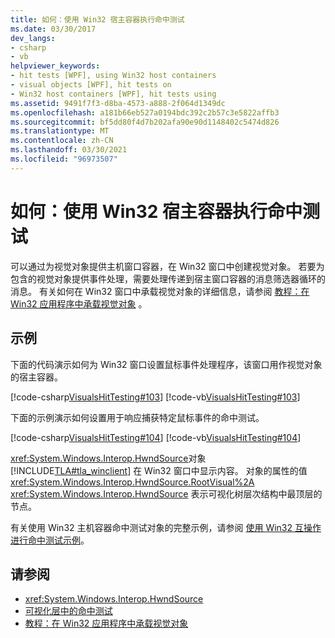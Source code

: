 ```yaml
---
title: 如何：使用 Win32 宿主容器执行命中测试
ms.date: 03/30/2017
dev_langs:
- csharp
- vb
helpviewer_keywords:
- hit tests [WPF], using Win32 host containers
- visual objects [WPF], hit tests on
- Win32 host containers [WPF], hit tests using
ms.assetid: 9491f7f3-d8ba-4573-a888-2f064d1349dc
ms.openlocfilehash: a181b66eb527a0194bdc392c2b57c3e5822affb3
ms.sourcegitcommit: bf5dd80f4d7b202afa90e90d1148402c5474d826
ms.translationtype: MT
ms.contentlocale: zh-CN
ms.lasthandoff: 03/30/2021
ms.locfileid: "96973507"
---
```

# <a name="how-to-hit-test-using-a-win32-host-container"></a>如何：使用 Win32 宿主容器执行命中测试
可以通过为视觉对象提供主机窗口容器，在 Win32 窗口中创建视觉对象。 若要为包含的视觉对象提供事件处理，需要处理传递到宿主窗口容器的消息筛选器循环的消息。 有关如何在 Win32 窗口中承载视觉对象的详细信息，请参阅 [教程：在 Win32 应用程序中承载视觉对象](tutorial-hosting-visual-objects-in-a-win32-application.md) 。  
  
## <a name="example"></a>示例  
 下面的代码演示如何为 Win32 窗口设置鼠标事件处理程序，该窗口用作视觉对象的宿主容器。  
  
 [!code-csharp[VisualsHitTesting#103](~/samples/snippets/csharp/VS_Snippets_Wpf/VisualsHitTesting/CSharp/MyWindow.cs#103)]
 [!code-vb[VisualsHitTesting#103](~/samples/snippets/visualbasic/VS_Snippets_Wpf/VisualsHitTesting/VisualBasic/MyWindow.vb#103)]  
  
 下面的示例演示如何设置用于响应捕获特定鼠标事件的命中测试。  
  
 [!code-csharp[VisualsHitTesting#104](~/samples/snippets/csharp/VS_Snippets_Wpf/VisualsHitTesting/CSharp/MyCircle.cs#104)]
 [!code-vb[VisualsHitTesting#104](~/samples/snippets/visualbasic/VS_Snippets_Wpf/VisualsHitTesting/VisualBasic/MyCircle.vb#104)]  
  
 <xref:System.Windows.Interop.HwndSource>对象 [!INCLUDE[TLA#tla_winclient](../../../includes/tlasharptla-winclient-md.md)] 在 Win32 窗口中显示内容。 对象的属性的值 <xref:System.Windows.Interop.HwndSource.RootVisual%2A> <xref:System.Windows.Interop.HwndSource> 表示可视化树层次结构中最顶层的节点。  
  
 有关使用 Win32 主机容器命中测试对象的完整示例，请参阅 [使用 Win32 互操作进行命中测试示例](https://github.com/microsoft/WPF-Samples/tree/master/Visual%20Layer/VisualsHitTesting)。  
  
## <a name="see-also"></a>请参阅

- <xref:System.Windows.Interop.HwndSource>
- [可视化层中的命中测试](hit-testing-in-the-visual-layer.md)
- [教程：在 Win32 应用程序中承载视觉对象](tutorial-hosting-visual-objects-in-a-win32-application.md)
